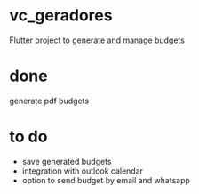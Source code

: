 # vc_geradores

Flutter project to generate and manage budgets

# done

generate pdf budgets

# to do

- save generated budgets
- integration with outlook calendar
- option to send budget by email and whatsapp


